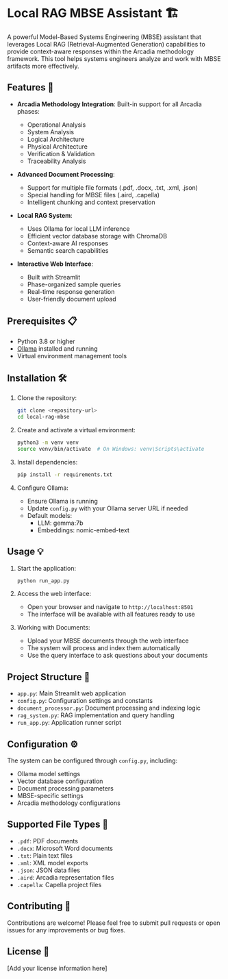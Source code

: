 # Local RAG MBSE Assistant 🏗️

A powerful Model-Based Systems Engineering (MBSE) assistant that leverages Local RAG (Retrieval-Augmented Generation) capabilities to provide context-aware responses within the Arcadia methodology framework. This tool helps systems engineers analyze and work with MBSE artifacts more effectively.

## Features 🚀

- **Arcadia Methodology Integration**: Built-in support for all Arcadia phases:
  - Operational Analysis
  - System Analysis
  - Logical Architecture
  - Physical Architecture
  - Verification & Validation
  - Traceability Analysis

- **Advanced Document Processing**:
  - Support for multiple file formats (.pdf, .docx, .txt, .xml, .json)
  - Special handling for MBSE files (.aird, .capella)
  - Intelligent chunking and context preservation

- **Local RAG System**:
  - Uses Ollama for local LLM inference
  - Efficient vector database storage with ChromaDB
  - Context-aware AI responses
  - Semantic search capabilities

- **Interactive Web Interface**:
  - Built with Streamlit
  - Phase-organized sample queries
  - Real-time response generation
  - User-friendly document upload

## Prerequisites 📋

- Python 3.8 or higher
- [Ollama](https://ollama.ai) installed and running
- Virtual environment management tools

## Installation 🛠️

1. Clone the repository:
   ```bash
   git clone <repository-url>
   cd local-rag-mbse
   ```

2. Create and activate a virtual environment:
   ```bash
   python3 -m venv venv
   source venv/bin/activate  # On Windows: venv\Scripts\activate
   ```

3. Install dependencies:
   ```bash
   pip install -r requirements.txt
   ```

4. Configure Ollama:
   - Ensure Ollama is running
   - Update `config.py` with your Ollama server URL if needed
   - Default models: 
     - LLM: gemma:7b
     - Embeddings: nomic-embed-text

## Usage 💡

1. Start the application:
   ```bash
   python run_app.py
   ```

2. Access the web interface:
   - Open your browser and navigate to `http://localhost:8501`
   - The interface will be available with all features ready to use

3. Working with Documents:
   - Upload your MBSE documents through the web interface
   - The system will process and index them automatically
   - Use the query interface to ask questions about your documents

## Project Structure 📁

- `app.py`: Main Streamlit web application
- `config.py`: Configuration settings and constants
- `document_processor.py`: Document processing and indexing logic
- `rag_system.py`: RAG implementation and query handling
- `run_app.py`: Application runner script

## Configuration ⚙️

The system can be configured through `config.py`, including:
- Ollama model settings
- Vector database configuration
- Document processing parameters
- MBSE-specific settings
- Arcadia methodology configurations

## Supported File Types 📄

- `.pdf`: PDF documents
- `.docx`: Microsoft Word documents
- `.txt`: Plain text files
- `.xml`: XML model exports
- `.json`: JSON data files
- `.aird`: Arcadia representation files
- `.capella`: Capella project files

## Contributing 🤝

Contributions are welcome! Please feel free to submit pull requests or open issues for any improvements or bug fixes.

## License 📄

[Add your license information here] 